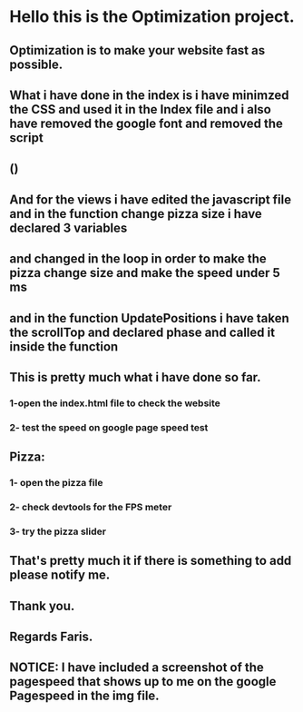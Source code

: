 # Hello this is the Optimization project.

## Optimization is to make your website fast as possible.


## What i have done in the index is i have minimzed the CSS and used it in the Index file and i also have removed the google font and removed the script 
## (<script src="http://www.google-analytics.com/analytics.js"></script>)
## And for the views i have edited the javascript file and in the function change pizza size i have declared 3 variables
## and changed in the loop in order to make the pizza change size and make the speed under 5 ms

## and in the function UpdatePositions i have taken the scrollTop and declared phase and called it inside the function
## This is pretty much what i have done so far.



### 1-open the index.html file to check the website
### 2- test the speed on google page speed test 

## Pizza:
### 1- open the pizza file
### 2- check devtools for the FPS meter
### 3- try the pizza slider

## That's pretty much it if there is something to add please notify me.


## Thank you.
## Regards Faris.

## NOTICE: I have included a screenshot of the pagespeed that shows up to me on the google Pagespeed in the img file.
